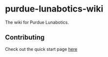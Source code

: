 # purdue-lunabotics-wiki
The wiki for Purdue Lunabotics.

## Contributing

Check out the quick start page [here](https://purduelunabotics.github.io/wiki/wiki/contributing/quick-start)
